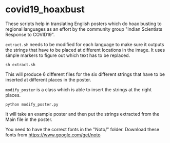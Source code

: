 # covid19_hoaxbust

These scripts help in translating English posters which do hoax busting to
regional languages as an effort by the community group "Indian Scientists
Response to COVID19".

`extract.sh` needs to be modified for each language to make sure it outputs the
strings that have to be placed at different locations in the image. It uses
simple markers to figure out which text has to be replaced.

```
sh extract.sh
```

This will produce 6 different files for the six different strings that have to
be inserted at different places in the poster.

`modify_poster` is a class which is able to insert the strings at the right places.

```
python modify_poster.py
```

It will take an example poster and then put the strings extracted from the Main
file in the poster.

You need to have the correct fonts in the "Noto/" folder. Download these fonts
from https://www.google.com/get/noto
